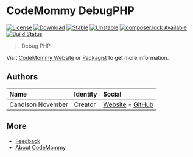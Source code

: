 # CodeMommy DebugPHP

[![License](https://poser.pugx.org/CodeMommy/DebugPHP/license)](LICENSE)
[![Download](https://poser.pugx.org/CodeMommy/DebugPHP/downloads)](https://packagist.org/packages/CodeMommy/DebugPHP)
[![Stable](https://poser.pugx.org/CodeMommy/DebugPHP/version)](https://packagist.org/packages/CodeMommy/DebugPHP)
[![Unstable](https://poser.pugx.org/CodeMommy/DebugPHP/v/unstable)](https://packagist.org/packages/CodeMommy/DebugPHP)
[![composer.lock Available](https://poser.pugx.org/CodeMommy/DebugPHP/composerlock)](https://packagist.org/packages/CodeMommy/DebugPHP)
[![Build Status](https://travis-ci.org/CodeMommy/DebugPHP.svg?branch=master)](https://travis-ci.org/CodeMommy/DebugPHP)


> Debug PHP

Visit [CodeMommy Website](http://www.codemommy.com) or [Packagist](https://packagist.org/packages/CodeMommy/DebugPHP) to get more information.

## Authors

| Name | Identity | Social |
| :--- | :------- | :----- |
| Candison November | Creator  | [Website](http://www.kandisheng.com) - [GitHub](https://github.com/KanDisheng) |

## More

- [Feedback](https://github.com/CodeMommy/DebugPHP/issues)
- [About CodeMommy](https://github.com/CodeMommy/CodeMommy)